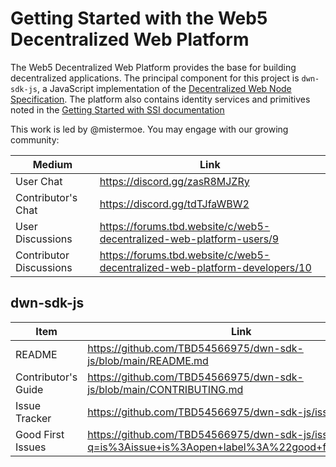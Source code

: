 # Getting Started with the Web5 Decentralized Web Platform

The Web5 Decentralized Web Platform provides the base for building decentralized applications. The principal component for this project is `dwn-sdk-js`, a JavaScript implementation of the [Decentralized Web Node Specification](https://identity.foundation/decentralized-web-node/spec/). The platform also contains identity services and primitives noted in the [Getting Started with SSI documentation](./GETTING_STARTED_SSI.md)

This work is led by @mistermoe. You may engage with our growing community:

| Medium                  | Link                                                                       |
|-------------------------|----------------------------------------------------------------------------|
| User Chat               | https://discord.gg/zasR8MJZRy                                              |
| Contributor's Chat      | https://discord.gg/tdTJfaWBW2                                              |
| User Discussions        | https://forums.tbd.website/c/web5-decentralized-web-platform-users/9       |
| Contributor Discussions | https://forums.tbd.website/c/web5-decentralized-web-platform-developers/10 |

## dwn-sdk-js
| Item                | Link                                                                                                   |
|---------------------|--------------------------------------------------------------------------------------------------------|
| README              | https://github.com/TBD54566975/dwn-sdk-js/blob/main/README.md                                          |
| Contributor's Guide | https://github.com/TBD54566975/dwn-sdk-js/blob/main/CONTRIBUTING.md                                    |
| Issue Tracker       | https://github.com/TBD54566975/dwn-sdk-js/issues                                                       |
| Good First Issues   | https://github.com/TBD54566975/dwn-sdk-js/issues?q=is%3Aissue+is%3Aopen+label%3A%22good+first+issue%22 |
